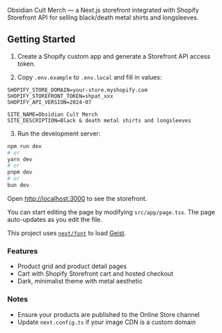 Obsidian Cult Merch — a Next.js storefront integrated with Shopify Storefront API for selling black/death metal shirts and longsleeves.

## Getting Started

1) Create a Shopify custom app and generate a Storefront API access token.

2) Copy `.env.example` to `.env.local` and fill in values:

```
SHOPIFY_STORE_DOMAIN=your-store.myshopify.com
SHOPIFY_STOREFRONT_TOKEN=shpat_xxx
SHOPIFY_API_VERSION=2024-07

SITE_NAME=Obsidian Cult Merch
SITE_DESCRIPTION=Black & death metal shirts and longsleeves
```

3) Run the development server:

```bash
npm run dev
# or
yarn dev
# or
pnpm dev
# or
bun dev
```

Open [http://localhost:3000](http://localhost:3000) to see the storefront.

You can start editing the page by modifying `src/app/page.tsx`. The page auto-updates as you edit the file.

This project uses [`next/font`](https://nextjs.org/docs/app/building-your-application/optimizing/fonts) to load [Geist](https://vercel.com/font).

### Features

- Product grid and product detail pages
- Cart with Shopify Storefront cart and hosted checkout
- Dark, minimalist theme with metal aesthetic

### Notes

- Ensure your products are published to the Online Store channel
- Update `next.config.ts` if your image CDN is a custom domain
